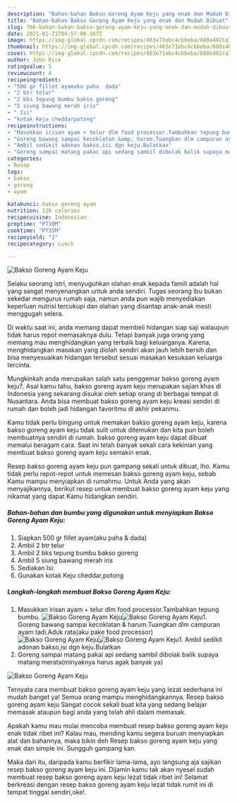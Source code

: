 ```yaml
---
description: "Bahan-bahan Bakso Goreng Ayam Keju yang enak dan Mudah Dibuat"
title: "Bahan-bahan Bakso Goreng Ayam Keju yang enak dan Mudah Dibuat"
slug: 766-bahan-bahan-bakso-goreng-ayam-keju-yang-enak-dan-mudah-dibuat
date: 2021-01-21T04:57:00.167Z
image: https://img-global.cpcdn.com/recipes/463e71ebc4cbbeba/680x482cq70/bakso-goreng-ayam-keju-foto-resep-utama.jpg
thumbnail: https://img-global.cpcdn.com/recipes/463e71ebc4cbbeba/680x482cq70/bakso-goreng-ayam-keju-foto-resep-utama.jpg
cover: https://img-global.cpcdn.com/recipes/463e71ebc4cbbeba/680x482cq70/bakso-goreng-ayam-keju-foto-resep-utama.jpg
author: John Rice
ratingvalue: 5
reviewcount: 4
recipeingredient:
- "500 gr fillet ayamaku paha  dada"
- "2 btr telur"
- "2 bks tepung bumbu bakso goreng"
- "5 siung bawang merah iris"
- " Isi"
- "kotak Keju cheddarpotong"
recipeinstructions:
- "Masukkan irisan ayam + telur dlm food processor.Tambahkan tepung bumbu."
- "Goreng bawang sampai kecoklatan &amp; harum.Tuangkan dlm campuran ayam tadi.Aduk rata(aku pake food processor)"
- "Ambil sedikit adonan bakso,isi dgn keju.Bulatkan"
- "Goreng sampai matang pakai api sedang sambil dibolak balik supaya matang merata(minyaknya harus agak banyak ya)"
categories:
- Resep
tags:
- bakso
- goreng
- ayam

katakunci: bakso goreng ayam 
nutrition: 226 calories
recipecuisine: Indonesian
preptime: "PT10M"
cooktime: "PT35M"
recipeyield: "2"
recipecategory: Lunch

---
```



![Bakso Goreng Ayam Keju](https://img-global.cpcdn.com/recipes/463e71ebc4cbbeba/680x482cq70/bakso-goreng-ayam-keju-foto-resep-utama.jpg)

Selaku seorang istri, menyuguhkan olahan enak kepada famili adalah hal yang sangat menyenangkan untuk anda sendiri. Tugas seorang ibu bukan sekedar mengurus rumah saja, namun anda pun wajib menyediakan keperluan nutrisi tercukupi dan olahan yang disantap anak-anak mesti menggugah selera.

Di waktu  saat ini, anda memang dapat membeli hidangan siap saji walaupun tidak harus repot memasaknya dulu. Tetapi banyak juga orang yang memang mau menghidangkan yang terbaik bagi keluarganya. Karena, menghidangkan masakan yang diolah sendiri akan jauh lebih bersih dan bisa menyesuaikan hidangan tersebut sesuai masakan kesukaan keluarga tercinta. 



Mungkinkah anda merupakan salah satu penggemar bakso goreng ayam keju?. Asal kamu tahu, bakso goreng ayam keju merupakan sajian khas di Indonesia yang sekarang disukai oleh setiap orang di berbagai tempat di Nusantara. Anda bisa membuat bakso goreng ayam keju kreasi sendiri di rumah dan boleh jadi hidangan favoritmu di akhir pekanmu.

Kamu tidak perlu bingung untuk memakan bakso goreng ayam keju, karena bakso goreng ayam keju tidak sulit untuk ditemukan dan kita pun boleh membuatnya sendiri di rumah. bakso goreng ayam keju dapat dibuat memalui beragam cara. Saat ini telah banyak sekali cara kekinian yang membuat bakso goreng ayam keju semakin enak.

Resep bakso goreng ayam keju pun gampang sekali untuk dibuat, lho. Kamu tidak perlu repot-repot untuk memesan bakso goreng ayam keju, sebab Kamu mampu menyiapkan di rumahmu. Untuk Anda yang akan menyajikannya, berikut resep untuk membuat bakso goreng ayam keju yang nikamat yang dapat Kamu hidangkan sendiri.

<!--inarticleads1-->

##### Bahan-bahan dan bumbu yang digunakan untuk menyiapkan Bakso Goreng Ayam Keju:

1. Siapkan 500 gr fillet ayam(aku paha &amp; dada)
1. Ambil 2 btr telur
1. Ambil 2 bks tepung bumbu bakso goreng
1. Ambil 5 siung bawang merah iris
1. Sediakan  Isi:
1. Gunakan kotak Keju cheddar,potong




<!--inarticleads2-->

##### Langkah-langkah membuat Bakso Goreng Ayam Keju:

1. Masukkan irisan ayam + telur dlm food processor.Tambahkan tepung bumbu.
<img src="https://img-global.cpcdn.com/steps/c28aac9fecf961ad/160x128cq70/bakso-goreng-ayam-keju-langkah-memasak-1-foto.jpg" alt="Bakso Goreng Ayam Keju"><img src="https://img-global.cpcdn.com/steps/186987d17737605e/160x128cq70/bakso-goreng-ayam-keju-langkah-memasak-1-foto.jpg" alt="Bakso Goreng Ayam Keju">1. Goreng bawang sampai kecoklatan &amp; harum.Tuangkan dlm campuran ayam tadi.Aduk rata(aku pake food processor)
<img src="https://img-global.cpcdn.com/steps/66a04d4548dd9b7f/160x128cq70/bakso-goreng-ayam-keju-langkah-memasak-2-foto.jpg" alt="Bakso Goreng Ayam Keju"><img src="https://img-global.cpcdn.com/steps/208030b790d1ab78/160x128cq70/bakso-goreng-ayam-keju-langkah-memasak-2-foto.jpg" alt="Bakso Goreng Ayam Keju">1. Ambil sedikit adonan bakso,isi dgn keju.Bulatkan
1. Goreng sampai matang pakai api sedang sambil dibolak balik supaya matang merata(minyaknya harus agak banyak ya)
<img src="//assets-global.cpcdn.com/assets/icons/button_play-2c75c40dde080a61004c1f40b05d8f140eaff45d7e9e6481dc71c63d2e7c4909.png" alt="Bakso Goreng Ayam Keju">



Ternyata cara membuat bakso goreng ayam keju yang lezat sederhana ini mudah banget ya! Semua orang mampu menghidangkannya. Resep bakso goreng ayam keju Sangat cocok sekali buat kita yang sedang belajar memasak ataupun bagi anda yang telah ahli dalam memasak.

Apakah kamu mau mulai mencoba membuat resep bakso goreng ayam keju enak tidak ribet ini? Kalau mau, mending kamu segera buruan menyiapkan alat dan bahannya, maka bikin deh Resep bakso goreng ayam keju yang enak dan simple ini. Sungguh gampang kan. 

Maka dari itu, daripada kamu berfikir lama-lama, ayo langsung aja sajikan resep bakso goreng ayam keju ini. Dijamin kamu tak akan nyesel sudah membuat resep bakso goreng ayam keju lezat tidak ribet ini! Selamat berkreasi dengan resep bakso goreng ayam keju lezat tidak rumit ini di tempat tinggal sendiri,oke!.

